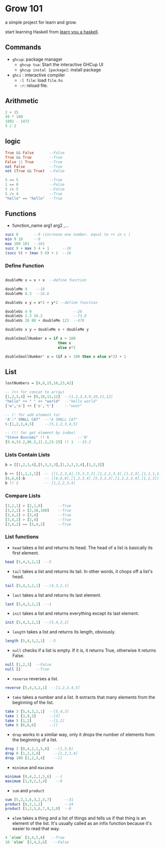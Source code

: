 # Grow 101

a simple project for learn and grow.

start learning Haskell from [learn you a haskell](https://learnyouahaskell.github.io/).

## Commands

- `ghcup`: package manager
  - `ghcup tua`: Start the interactive GHCup UI
  - `ghcup instal [package]`: install package
- `ghci` : interactive compiler
  - `:l file`:  load `file.hs`
  - `:r`: reload file.

## Arithmetic

```hs
2 + 15  
49 * 100  
1892 - 1472  
5 / 2  
```

## logic

```hs
True && False       --False  
True && True        --True  
False || True       --True  
not False           --True  
not (True && True)  --False  
```

```hs
5 == 5              --True  
1 == 0              --False  
5 /= 5              --False  
5 /= 4              --True  
"hello" == "hello"  --True  
```

## Functions

- function_name arg1 arg2 ,...

```hs
succ 8       --9 (increase one number. equal to ++ in c )
min 9 10     --9
max 100 101  --101
succ 9 + max 5 4 + 1      --16
(succ 9) + (max 5 4) + 1  --16
```

### Define Function

```hs

doubleMe x = x + x  --define function

doubleMe 9    --18
doubleMe 8.3  --16.6

doubleUs x y = x*2 + y*2 --define function

doubleUs 4 9                   --26  
doubleUs 2.3 34.2              --73.0  
doubleUs 28 88 + doubleMe 123  --478  

doubleUs x y = doubleMe x + doubleMe y
```

```hs
doubleSmallNumber x = if x > 100  
                        then x  
                        else x*2

doubleSmallNumber' x = (if x > 100 then x else x*2) + 1
```

## List

```hs
lostNumbers = [4,8,15,16,23,42]

-- (++ for concat to array)
[1,2,3,4] ++ [9,10,11,12]  --[1,2,3,4,9,10,11,12]
"hello" ++ " " ++ "world"  --"hello world"
['w','o'] ++ ['o','t']     --"woot"

-- (: for add element to)
'A':" SMALL CAT"  --"A SMALL CAT"
5:[1,2,3,4,5]     --[5,1,2,3,4,5]

-- (!! for get element by index)
"Steve Buscemi" !! 6             --'B'
[9.4,33.2,96.2,11.2,23.25] !! 1  --33.2
```

### Lists Contain Lists

```hs
b = [[1,2,3,4],[5,3,3,3],[1,2,2,3,4],[1,2,3]]

b ++ [[1,1,1,1]]  -- [[1,2,3,4],[5,3,3,3],[1,2,2,3,4],[1,2,3],[1,1,1,1]]  
[6,6,6]:b         -- [[6,6,6],[1,2,3,4],[5,3,3,3],[1,2,2,3,4],[1,2,3]]  
b !! 2            -- [1,2,2,3,4]   
```

### Compare Lists

```hs
[3,2,1] > [2,1,0]       --True  
[3,2,1] > [2,10,100]    --True  
[3,4,2] > [3,4]         --True  
[3,4,2] > [2,4]         --True  
[3,4,2] == [3,4,2]      --True  
```

### List functions

- `head` takes a list and returns its head. The head of a list is basically its first element.

```hs
head [5,4,3,2,1]  --5   
```

- `tail` takes a list and returns its tail. In other words, it chops off a list's head.

```hs
tail [5,4,3,2,1]  --[4,3,2,1]    
```

- `last` takes a list and returns its last element.

```hs
last [5,4,3,2,1]  --1
```

- `init` takes a list and returns everything except its last element.

```hs
init [5,4,3,2,1]  --[5,4,3,2]
```

- `length` takes a list and returns its length, obviously.

```hs
length [5,4,3,2,1]  --5
```

- `null` checks if a list is empty. If it is, it returns True, otherwise it returns False.

```hs
null [1,2,3]  --False  
null []       --True  
```

- `reverse` reverses a list.

```hs
reverse [5,4,3,2,1]  --[1,2,3,4,5]  
```

- `take` takes a number and a list. It extracts that many elements from the beginning of the list.

```hs
take 3 [5,4,3,2,1]  --[5,4,3]  
take 1 [3,9,3]      --[3]  
take 5 [1,2]        --[1,2]  
take 0 [6,6,6]      --[]  
```

- `drop` works in a similar way, only it drops the number of elements from the beginning of a list.

```hs
drop 3 [8,4,2,1,5,6]  --[1,5,6]  
drop 0 [1,2,3,4]      --[1,2,3,4]  
drop 100 [1,2,3,4]    --[]   
```

- `minimum` and `maximum`

```hs
minimum [8,4,2,1,5,6]  --1  
maximum [1,9,2,3,4]    --9   
```

- `sum` and `product`

```hs
sum [5,2,1,6,3,2,5,7]      --31  
product [6,2,1,2]          --24  
product [1,2,5,6,7,9,2,0]  --0   
```

- `elem` takes a thing and a list of things and tells us if that thing is an element of the list. It's usually called as an infix function because it's easier to read that way.

```hs
4 `elem` [3,4,5,6]   --True  
10 `elem` [3,4,5,6]   --False  
```

